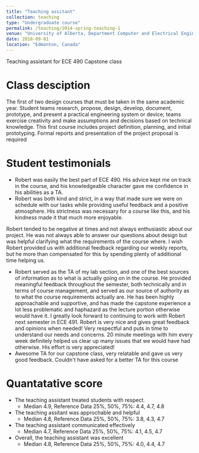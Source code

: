 ```yaml
---
title: "Teaching assitant"
collection: teaching
type: "Undergraduate course"
permalink: /teaching/2014-spring-teaching-1
venue: "University of Alberta, Department Computer and Electrical Engineering"
date: 2018-09-01
location: "Edmonton, Canada"
---
```


Teaching assistant for ECE 490 Capstone class

Class desciption
======
The first of two design courses that must be taken in the same academic year. Student teams research, propose, design, develop, document, prototype, and present a practical engineering system or device; teams exercise creativity and make assumptions and decisions based on technical knowledge. This first course includes project definition, planning, and initial prototyping. Formal reports and presentation of the project proposal is required


Student testimonials
======
* Robert was easily the best part of ECE 490. His advice kept me on track in the course, and his knowledgeable character gave me confidence in his abilities as a TA.
* Robert was both kind and strict, in a way that made sure we were on schedule with our tasks while providing useful feedback and a positive atmosphere. His strictness was
necessary for a course like this, and his kindness made it that much more enjoyable.

Robert tended to be negative at times and not always enthusiastic about our project. He was not always able to answer our questions about design but was helpful clarifying
what the requirements of the course where. I wish Robert provided us with additional feedback regarding our weekly reports, but he more than compensated for this by
spending plenty of additional time helping us.
* Robert served as the TA of my lab section, and one of the best sources of information as to what is actually going on in the course.
He provided meaningful feedback throughout the semester, both technically and in terms of course management, and served as our source of authority as to what the course
requirements actually are. He has been highly approachable and supportive, and has made the capstone experience a lot less problematic and haphazard as the lecture
portion otherwise would have it.
I greatly look forward to continuing to work with Robert next semester in ECE 491. Robert is very nice and gives great feedback and opinions when needed! Very respectful and puts in time to understand our needs and concerns. 20 minute meetings with
him every week definitely helped us clear up many issues that we would have had otherwise. His effort is very appreciated!
* Awesome TA for our capstone class, very relatable and gave us very good feedback. Couldn't have asked for a better TA for this course

Quantatative score
======
* The teaching assistant treated students with respect.
    * Median 4.9, Reference Data 25%, 50%, 75%: 4.4, 4.7, 4.8
* The teaching assitant was approchable and helpful
    * Median 4.8, Reference Data 25%, 50%, 75%: 3.8, 4.3, 4.7  
* The teaching assistant communicated effectively     
    * Median 4.7, Reference Data 25%, 50%, 75%: 4.1, 4.5, 4.7  
* Overall, the teaching assistant was excellent
    * Median 4.8, Reference Data 25%, 50%, 75%: 4.0, 4.4, 4.7      
